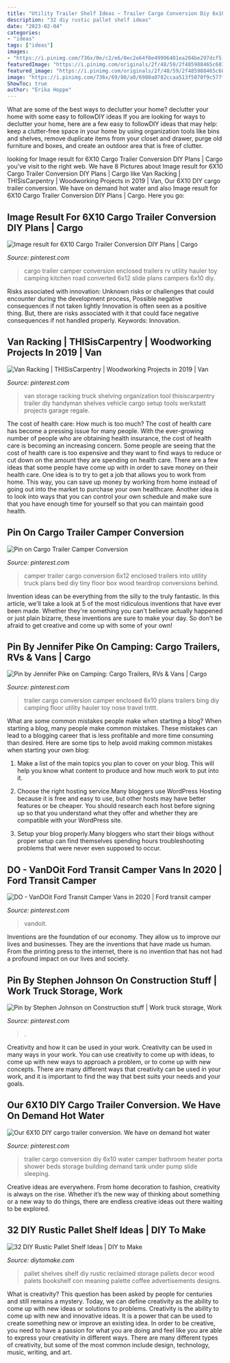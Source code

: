 ```yaml
---
title: "Utility Trailer Shelf Ideas ~ Trailer Cargo Conversion Diy 6x10 Water Camper Bathroom Heater Porta Shower Beds Storage Building Demand Tank Under Pump Slide Sleeping"
description: "32 diy rustic pallet shelf ideas"
date: "2023-02-04"
categories:
- "ideas"
tags: ["ideas"]
images:
- "https://i.pinimg.com/736x/0e/c2/e6/0ec2e64f0e49996401ea204be297dcf5--van-storage-storage-ideas.jpg?b=t"
featuredImage: "https://i.pinimg.com/originals/2f/48/59/2f485988465c681c532f5cbf69e18d81.jpg"
featured_image: "https://i.pinimg.com/originals/2f/48/59/2f485988465c681c532f5cbf69e18d81.jpg"
image: "https://i.pinimg.com/736x/69/80/a0/6980a0782ccaa513f5070f9c577f5d83.jpg"
ShowToc: true
author: "Erika Hoppe"
---
```



What are some of the best ways to declutter your home?
declutter your home with some easy to followDIY ideas 
If you are looking for ways to declutter your home, here are a few easy to followDIY ideas that may help: keep a clutter-free space in your home by using organization tools like bins and shelves, remove duplicate items from your closet and drawer, purge old furniture and boxes, and create an outdoor area that is free of clutter.

	

		
looking for Image result for 6X10 Cargo Trailer Conversion DIY Plans | Cargo you've visit to the right web. We have 8 Pictures about Image result for 6X10 Cargo Trailer Conversion DIY Plans | Cargo like Van Racking | THISisCarpentry | Woodworking Projects in 2019 | Van, Our 6X10 DIY cargo trailer conversion. We have on demand hot water and also Image result for 6X10 Cargo Trailer Conversion DIY Plans | Cargo. Here you go:
		
    
## Image Result For 6X10 Cargo Trailer Conversion DIY Plans | Cargo

<img loading=lazy src="https://i.pinimg.com/736x/42/f2/af/42f2af2cb1f24a1952906d419f87f015.jpg" onerror="this.onerror=null;this.src='https://tse3.mm.bing.net/th?id=OIP.RvXXfUhEAMbGHBFTgASuxwHaFj&amp;pid=15.1';" alt="Image result for 6X10 Cargo Trailer Conversion DIY Plans | Cargo">

_Source: pinterest.com_

>cargo trailer camper conversion enclosed trailers rv utility hauler toy camping kitchen road converted 6x12 slide plans campers 6x10 diy. 

	

Risks associated with innovation: Unknown risks or challenges that could encounter during the development process, Possible negative consequences if not taken lightly
Innovation is often seen as a positive thing. But, there are risks associated with it that could face negative consequences if not handled properly. Keywords: Innovation.

    
## Van Racking | THISisCarpentry | Woodworking Projects In 2019 | Van

<img loading=lazy src="https://i.pinimg.com/736x/0e/c2/e6/0ec2e64f0e49996401ea204be297dcf5--van-storage-storage-ideas.jpg?b=t" onerror="this.onerror=null;this.src='https://tse3.mm.bing.net/th?id=OIP.DPkP4w8-DVYPutyAKSTw4gHaLI&amp;pid=15.1';" alt="Van Racking | THISisCarpentry | Woodworking Projects in 2019 | Van">

_Source: pinterest.com_

>van storage racking truck shelving organization tool thisiscarpentry trailer diy handyman shelves vehicle cargo setup tools werkstatt projects garage regale. 

	

The cost of health care: How much is too much?
The cost of health care has become a pressing issue for many people. With the ever-growing number of people who are obtaining health insurance, the cost of health care is becoming an increasing concern. Some people are seeing that the cost of health care is too expensive and they want to find ways to reduce or cut down on the amount they are spending on health care. There are a few ideas that some people have come up with in order to save money on their health care. One idea is to try to get a job that allows you to work from home. This way, you can save up money by working from home instead of going out into the market to purchase your own healthcare. Another idea is to look into ways that you can control your own schedule and make sure that you have enough time for yourself so that you can maintain good health.

    
## Pin On Cargo Trailer Camper Conversion

<img loading=lazy src="https://i.pinimg.com/736x/12/8e/06/128e063d3a3c72342e74006a2fc67d73--cargo-trailer-camper-cargo-trailers.jpg" onerror="this.onerror=null;this.src='https://tse4.mm.bing.net/th?id=OIP.gRtJ4X89C2aO_ESc_IZ1zwHaJ3&amp;pid=15.1';" alt="Pin on Cargo Trailer Camper Conversion">

_Source: pinterest.com_

>camper trailer cargo conversion 6x12 enclosed trailers into utility truck plans bed diy tiny floor box wood teardrop conversions behind. 

	

Invention ideas can be everything from the silly to the truly fantastic. In this article, we'll take a look at 5 of the most ridiculous inventions that have ever been made. Whether they're something you can't believe actually happened or just plain bizarre, these inventions are sure to make your day. So don't be afraid to get creative and come up with some of your own!

    
## Pin By Jennifer Pike On Camping: Cargo Trailers, RVs &amp; Vans | Cargo

<img loading=lazy src="https://i.pinimg.com/736x/01/5c/b8/015cb823ac65125011336106ac27dd84--cargo-trailer-conversion-cargo-trailer-camper.jpg" onerror="this.onerror=null;this.src='https://tse1.mm.bing.net/th?id=OIP.oe8QiOUL_dLJwXHN6-KIjAHaFj&amp;pid=15.1';" alt="Pin by Jennifer Pike on Camping: Cargo Trailers, RVs &amp; Vans | Cargo">

_Source: pinterest.com_

>trailer cargo conversion camper enclosed 6x10 plans trailers bing diy camping floor utility hauler toy nose travel tnttt. 

	

What are some common mistakes people make when starting a blog?
When starting a blog, many people make common mistakes. These mistakes can lead to a blogging career that is less profitable and more time consuming than desired. Here are some tips to help avoid making common mistakes when starting your own blog:
1. Make a list of the main topics you plan to cover on your blog. This will help you know what content to produce and how much work to put into it.

2. Choose the right hosting service.Many bloggers use WordPress Hosting because it is free and easy to use, but other hosts may have better features or be cheaper. You should research each host before signing up so that you understand what they offer and whether they are compatible with your WordPress site.

3. Setup your blog properly.Many bloggers who start their blogs without proper setup can find themselves spending hours troubleshooting problems that were never even supposed to occur.

    
## DO - VanDOit Ford Transit Camper Vans In 2020 | Ford Transit Camper

<img loading=lazy src="https://i.pinimg.com/736x/69/80/a0/6980a0782ccaa513f5070f9c577f5d83.jpg" onerror="this.onerror=null;this.src='https://tse2.mm.bing.net/th?id=OIP.M_XsFz0FUGuT0-2lZ8QuhwHaFj&amp;pid=15.1';" alt="DO - VanDOit Ford Transit Camper Vans in 2020 | Ford transit camper">

_Source: pinterest.com_

>vandoit. 

	

Inventions are the foundation of our economy. They allow us to improve our lives and businesses. They are the inventions that have made us human. From the printing press to the internet, there is no invention that has not had a profound impact on our lives and society.

    
## Pin By Stephen Johnson On Construction Stuff | Work Truck Storage, Work

<img loading=lazy src="https://i.pinimg.com/originals/2f/48/59/2f485988465c681c532f5cbf69e18d81.jpg" onerror="this.onerror=null;this.src='https://tse3.mm.bing.net/th?id=OIP.bP3xWP2skaDj4f8YTZgMUgHaJ4&amp;pid=15.1';" alt="Pin by Stephen Johnson on Construction stuff | Work truck storage, Work">

_Source: pinterest.com_

>. 

	

Creativity and how it can be used in your work.
Creativity can be used in many ways in your work. You can use creativity to come up with ideas, to come up with new ways to approach a problem, or to come up with new concepts. There are many different ways that creativity can be used in your work, and it is important to find the way that best suits your needs and your goals.

    
## Our 6X10 DIY Cargo Trailer Conversion. We Have On Demand Hot Water

<img loading=lazy src="https://i.pinimg.com/originals/da/4e/12/da4e12a46919810e4492bbbb494eef43.jpg" onerror="this.onerror=null;this.src='https://tse4.mm.bing.net/th?id=OIP.vg4C88QGa-QmSXz7tQ8uAQHaJ4&amp;pid=15.1';" alt="Our 6X10 DIY cargo trailer conversion. We have on demand hot water">

_Source: pinterest.com_

>trailer cargo conversion diy 6x10 water camper bathroom heater porta shower beds storage building demand tank under pump slide sleeping. 

	

Creative ideas are everywhere. From home decoration to fashion, creativity is always on the rise. Whether it’s the new way of thinking about something or a new way to do things, there are endless creative ideas out there waiting to be explored.

    
## 32 DIY Rustic Pallet Shelf Ideas | DIY To Make

<img loading=lazy src="http://www.diytomake.com/wp-content/uploads/2015/12/recycled-pallet-shelf.jpg" onerror="this.onerror=null;this.src='https://tse3.mm.bing.net/th?id=OIP.yEe4wIdLOMStfyEfZhYEigHaJ5&amp;pid=15.1';" alt="32 DIY Rustic Pallet Shelf Ideas | DIY to Make">

_Source: diytomake.com_

>pallet shelves shelf diy rustic reclaimed storage pallets decor wood palets bookshelf con meaning palette coffee advertisements designs. 

	

What is creativity? This question has been asked by people for centuries and still remains a mystery. Today, we can define creativity as the ability to come up with new ideas or solutions to problems.
Creativity is the ability to come up with new and innovative ideas. It is a power that can be used to create something new or improve an existing idea. In order to be creative, you need to have a passion for what you are doing and feel like you are able to express your creativity in different ways. There are many different types of creativity, but some of the most common include design, technology, music, writing, and art.

